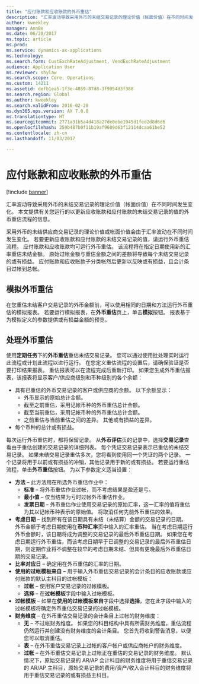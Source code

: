 ```yaml
---
title: "应付账款和应收账款的外币重估"
description: "汇率波动导致采用外币的未结交易记录的理论价值（帐面价值）在不同时间发生变化。 本文提供有关您运行的以更新应收账款和应付账款的未结交易记录的值的外币重估流程的信息。"
author: kweekley
manager: AnnBe
ms.date: 06/20/2017
ms.topic: article
ms.prod: 
ms.service: dynamics-ax-applications
ms.technology: 
ms.search.form: CustExchRateAdjustment, VendExchRateAdjustment
audience: Application User
ms.reviewer: shylaw
ms.search.scope: Core, Operations
ms.custom: 14211
ms.assetid: defb1ea5-1f3e-4859-87d8-3f9954d3f388
ms.search.region: Global
ms.author: kweekley
ms.search.validFrom: 2016-02-28
ms.dyn365.ops.version: AX 7.0.0
ms.translationtype: HT
ms.sourcegitcommit: 2771a31b5a4d418a27de0ebe1945d1fed2d8d6d6
ms.openlocfilehash: 259b487b0f11b19af9609d63f12114dcaa61be52
ms.contentlocale: zh-cn
ms.lasthandoff: 11/03/2017

---
```


# <a name="foreign-currency-revaluation-for-accounts-payable-and-accounts-receivable"></a>应付账款和应收账款的外币重估

[!include [banner](../includes/banner.md)]

汇率波动导致采用外币的未结交易记录的理论价值（帐面价值）在不同时间发生变化。 本文提供有关您运行的以更新应收账款和应付账款的未结交易记录的值的外币重估流程的信息。 

采用外币的未结供应商交易记录的理论价值或帐面价值会由于汇率波动在不同时间发生变化。 若要更新应收账款和应付账款的未结交易记录的值，请运行外币重估流程。 应付账款和应收账款均可运行外币重估。 该流程将在指定日期使用新的汇率重估未结金额。 原始过帐金额与重估金额之间的差额将导致每个未结交易记录的或有损益。 应付账款和应收账款子分类帐然后更新以反映或有损益，且会计条目过帐到总帐。

## <a name="simulate-a-foreign-currency-revaluation"></a>模拟外币重估
在您重估未结客户交易记录的外币金额前，可以使用相同的日期和方法运行外币重估的模拟报表。 若要运行模拟报表，在**外币重估**页上，单击**模拟**按钮。 报表基于为模拟定义的参数提供或有损益金额的预览。

## <a name="process-a-foreign-currency-revaluation"></a>处理外币重估
使用**定期任务**下的**外币重估**重估未结交易记录。 您可以通过使用批处理实时运行此流程或计划此流程以进行运行。 在您定义重估流程的设置后，请确保验证是否要打印结果报表。 重估报表可以在流程完成后重新打印。 如果您生成外币重估报表，该报表将显示客户/供应商级别和币种级别的各个余额：

-   具有已重估的外币交易记录的客户或供应商的余额。 以下余额显示：
    -   外币显示的原始总计金额。
    -   截至之前重估，采用记帐币种的外币重估总计金额。
    -   截至当前重估，采用记帐币种的外币重估总计金额。
    -   之前重估与当前重估之间的差异。 其他或有损益的差异。
-   每个币种的总计或有损益。

每次运行外币重估时，都将保留记录。 从**外币评估**页的记录中，选择**交易记录**查看由于重估创建的交易记录的详细列表。 每个凭证交易记录表示已重估的未结交易记录。 如果未结交易记录重估多次，您将看到使用同一个凭证的两个记录。 一个记录将用于以前或有损益的冲销，其他记录用于新的或有损益。 若要运行重估流程，单击**外币重估**按钮。 为以下参数定义适当设置：

-   **方法** – 此方法用在所选外币重估作业中：
    -   **标准** – 将外币重估作业过帐，而不考虑结果是盈还是亏。
    -   **最小值** – 仅当结果为亏时过帐外币重估作业。
    -   **发票日期** – 外币重估作业使用交易记录的原始汇率，这一汇率的值将重估为其以记帐币种表示的原始值。 将取消任何先前外币重估的效果。
-   **考虑日期** – 找到所有在该日期具有未结（未结算）金额的交易记录的日期。 外币金额于考虑日期使用在**币种汇率**页中输入的汇率重估。 当在考虑日期运行外币金额时，该日期将成为调整的交易记录的最后外币重估日期。 如果您在考虑日期运行外币重估，而该考虑日期早于已调整的交易记录的最后外币重估日期，则定期作业将不调整在较早的考虑日期未结、但具有更晚最后外币重估日期的交易记录。
-   **比率对应日** – 确定用在外币重估的汇率的日期。
-   **使用的过帐模板来自** – 用于输入外币重估交易记录的会计条目的应收账款或应付账款的默认主科目的过帐模板：
    -   **过帐** – 使用客户交易记录的过帐模板。
    -   **选择** – 在**过帐模板**字段中输入过帐模板。
-   **过帐模板** – 如果在**使用的过帐模板来自**字段中选择**选择**，您在此字段中输入的过帐模板将确定外币重估交易记录的过帐模板。
-   **财务维度** – 在外币重估交易记录的会计条目上过帐的财务维度：
    -   **无** – 不过帐财务维度。 如果您的科目结构中具有所需财务维度，重估流程仍然运行并创建没有财务维度的会计条目。 您首先将收到警告消息，以便您可以取消重估。
    -   **表** – 在外币重估交易记录上过帐的客户帐户或供应商帐户的财务维度。
    -   **过帐** – 在外币重估交易记录上过帐正在重估的交易记录的财务维度。 默认情况下，原始交易记录的 AR/AP 会计科目的财务维度将用于重估交易记录的 AR/AP 主科目，原始交易记录的费用/资产/收入会计科目的财务维度将用于重估交易记录的或有损益主科目。





